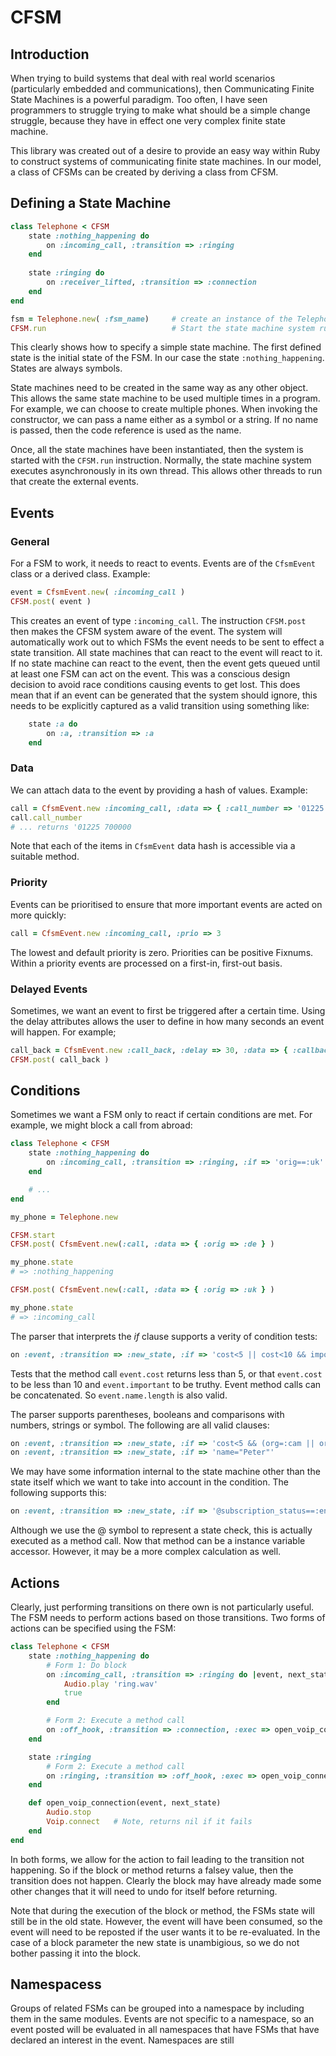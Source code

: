# CFSM

## Introduction

When trying to build systems that deal with real world scenarios (particularly embedded and communications), then Communicating Finite State Machines is a powerful paradigm.  Too often, I have seen programmers to struggle trying to make what should be a simple change struggle, because they have in effect one very complex finite state machine.

This library was created out of a desire to provide an easy way within Ruby to construct systems of communicating finite state machines.  In our model, a class of CFSMs can be created by deriving a class from CFSM.

## Defining a State Machine

```ruby
class Telephone < CFSM
    state :nothing_happening do
        on :incoming_call, :transition => :ringing
    end
    
    state :ringing do
        on :receiver_lifted, :transition => :connection
    end
end

fsm = Telephone.new( :fsm_name)     # create an instance of the Telephone FSM
CFSM.run                            # Start the state machine system running
```
This clearly shows how to specify a simple state machine.  The first defined state is the initial state of the FSM. In our case the state ```:nothing_happening```.  States are always symbols.

State machines need to be created in the same way as any other object. This allows the same state machine to be used multiple times in a program.   For example, we can choose to create multiple phones.  When invoking the constructor, we can pass a name either as a symbol or a string.  If no name is passed, then the code reference is used as the name.

Once, all the state machines have been instantiated, then the system is started with the ```CFSM.run``` instruction.  Normally, the state machine system executes asynchronously in its own thread.  This allows other threads to run that create the external events.

## Events

### General
For a FSM to work, it needs to react to events.  Events are of the ```CfsmEvent``` class or a derived class.  Example:

```ruby
event = CfsmEvent.new( :incoming_call )
CFSM.post( event )
```

This creates an event of type ```:incoming_call```.  The instruction ```CFSM.post``` then makes the CFSM system aware of the event. The system will automatically work out to which FSMs the event needs to be sent to effect a state transition.  All state machines that can react to the event will react to it.  If no state machine can react to the event, then the event gets queued until at least one FSM can act on the event.  This was a conscious design decision to avoid race conditions causing events to get lost.  This does mean that if an event can be generated that the system should ignore, this needs to be explicitly captured as a valid transition using something like:

```ruby
    state :a do
        on :a, :transition => :a
    end
```

### Data

We can attach data to the event by providing a hash of values.  Example:

```ruby
call = CfsmEvent.new :incoming_call, :data => { :call_number => '01225 700000', :exchange => 5 }
call.call_number
# ... returns '01225 700000
```

Note that each of the items in ```CfsmEvent``` data hash is accessible via a suitable method.

### Priority

Events can be prioritised to ensure that more important events are acted on more quickly:

```ruby
call = CfsmEvent.new :incoming_call, :prio => 3
```

The lowest and default priority is zero.  Priorities can be positive Fixnums.  Within a priority events are processed on a first-in, first-out basis.

### Delayed Events

Sometimes, we want an event to first be triggered after a certain time.  Using the delay attributes allows the user to define in how many seconds an event will happen.  For example;

```ruby
call_back = CfsmEvent.new :call_back, :delay => 30, :data => { :callback_number => '01225 700000' }
CFSM.post( call_back )
```
## Conditions

Sometimes we want a FSM only to react if certain conditions are met.  For example, we might block a call from abroad:

```ruby
class Telephone < CFSM
    state :nothing_happening do
        on :incoming_call, :transition => :ringing, :if => 'orig==:uk'
    end

    # ...
end

my_phone = Telephone.new

CFSM.start
CFSM.post( CfsmEvent.new(:call, :data => { :orig => :de } )

my_phone.state
# => :nothing_happening

CFSM.post( CfsmEvent.new(:call, :data => { :orig => :uk } )

my_phone.state
# => :incoming_call
```

The parser that interprets the _if_ clause supports a verity of condition tests:

```ruby
on :event, :transition => :new_state, :if => 'cost<5 || cost<10 && important'
```

Tests that the method call ```event.cost``` returns less than 5, or that ```event.cost``` to be less than 10 and ```event.important``` to be truthy.  Event method calls can be concatenated. So ```event.name.length``` is also valid.

The parser supports parentheses, booleans and comparisons with numbers, strings or symbol.  The following are all valid clauses:

```ruby
on :event, :transition => :new_state, :if => 'cost<5 && (org=:cam || org=:lon)'
on :event, :transition => :new_state, :if => 'name="Peter"'
```

We may have some information internal to the state machine other than the state itself which we want to take into account in the condition.  The following supports this:

```ruby
on :event, :transition => :new_state, :if => '@subscription_status==:enabled'
```

Although we use the @ symbol to represent a state check, this is actually executed as a method call.  Now that method can be a instance variable accessor.  However, it may be a more complex calculation as well.

## Actions

Clearly, just performing transitions on there own is not particularly useful.  The FSM needs to perform actions based on those transitions.  Two forms of actions can be specified using the FSM:

```ruby
class Telephone < CFSM
    state :nothing_happening do
        # Form 1: Do block
        on :incoming_call, :transition => :ringing do |event, next_state|
            Audio.play 'ring.wav'
            true
        end

        # Form 2: Execute a method call
        on :off_hook, :transition => :connection, :exec => open_voip_connection
    end

    state :ringing
        # Form 2: Execute a method call
        on :ringing, :transition => :off_hook, :exec => open_voip_connection
    end

    def open_voip_connection(event, next_state)
        Audio.stop
        Voip.connect   # Note, returns nil if it fails
    end
end
```
In both forms, we allow for the action to fail leading to the transition not happening.  So if the block or method returns a falsey value, then the transition does not happen.  Clearly the block may have already made some other changes that it will need to undo for itself before returning.

Note that during the execution of the block or method, the FSMs state will still be in the old state.  However, the event will have been consumed, so the event will need to be reposted if the user wants it to be re-evaluated.  In the case of a block parameter the new state is unambigious, so we do not bother passing it into the block.

## Namespacess

Groups of related FSMs can be grouped into a namespace by including them in the same modules.  Events are not specific to a namespace, so an event posted will be evaluated in all namespaces that have FSMs that have declared an interest in the event.  Namespaces are still

